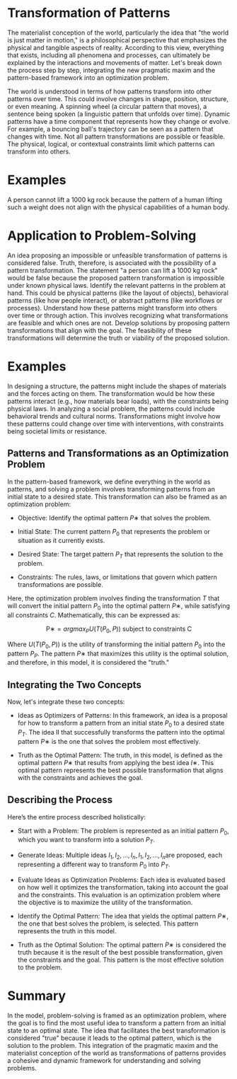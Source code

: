 # Transformation of Patterns

The materialist conception of the world, particularly the idea that "the world is just matter in motion," is a philosophical perspective that emphasizes the physical and tangible aspects of reality. According to this view, everything that exists, including all phenomena and processes, can ultimately be explained by the interactions and movements of matter. Let's break down the process step by step, integrating the new pragmatic maxim and the pattern-based framework into an optimization problem.

The world is understood in terms of how patterns transform into other patterns over time. This could involve changes in shape, position, structure, or even meaning. A spinning wheel (a circular pattern that moves), a sentence being spoken (a linguistic pattern that unfolds over time). Dynamic patterns have a time component that represents how they change or evolve. For example, a bouncing ball's trajectory can be seen as a pattern that changes with time. Not all pattern transformations are possible or feasible. The physical, logical, or contextual constraints limit which patterns can transform into others.

# Examples 

A person cannot lift a 1000 kg rock because the pattern of a human lifting such a weight does not align with the physical capabilities of a human body.

# Application to Problem-Solving

An idea proposing an impossible or unfeasible transformation of patterns is considered false. Truth, therefore, is associated with the possibility of a pattern transformation. The statement "a person can lift a 1000 kg rock" would be false because the proposed pattern transformation is impossible under known physical laws. Identify the relevant patterns in the problem at hand. This could be physical patterns (like the layout of objects), behavioral patterns (like how people interact), or abstract patterns (like workflows or processes). Understand how these patterns might transform into others over time or through action. This involves recognizing what transformations are feasible and which ones are not. Develop solutions by proposing pattern transformations that align with the goal. The feasibility of these transformations will determine the truth or viability of the proposed solution.

# Examples

In designing a structure, the patterns might include the shapes of materials and the forces acting on them. The transformation would be how these patterns interact (e.g., how materials bear loads), with the constraints being physical laws. In analyzing a social problem, the patterns could include behavioral trends and cultural norms. Transformations might involve how these patterns could change over time with interventions, with constraints being societal limits or resistance.

## Patterns and Transformations as an Optimization Problem

In the pattern-based framework, we define everything in the world as patterns, and solving a problem involves transforming patterns from an initial state to a desired state. This transformation can also be framed as an optimization problem:

- Objective: Identify the optimal pattern $P∗$ that solves the problem.

- Initial State: The current pattern $P_0$ that represents the problem or situation as it currently exists.

- Desired State: The target pattern $P_T$ that represents the solution to the problem.

- Constraints: The rules, laws, or limitations that govern which pattern transformations are possible.

Here, the optimization problem involves finding the transformation $T$ that will convert the initial pattern $P_0$ into the optimal pattern $P∗$, while satisfying all constraints $C$. Mathematically, this can be expressed as:

```math
\text{P∗} = arg max_P U(T(P_0​, P)) \text{ subject to constraints C }
```

Where $U(T(P_0,P))$ is the utility of transforming the initial pattern $P_0$ into the pattern $P_P$. The pattern $P∗$ that maximizes this utility is the optimal solution, and therefore, in this model, it is considered the "truth."

## Integrating the Two Concepts

Now, let's integrate these two concepts:

- Ideas as Optimizers of Patterns: In this framework, an idea is a proposal for how to transform a pattern from an initial state $P_0$ to a desired state $P_T$. The idea II that successfully transforms the pattern into the optimal pattern $P∗$ is the one that solves the problem most effectively.

- Truth as the Optimal Pattern: The truth, in this model, is defined as the optimal pattern $P∗$ that results from applying the best idea $I∗$. This optimal pattern represents the best possible transformation that aligns with the constraints and achieves the goal.

## Describing the Process

Here’s the entire process described holistically:

- Start with a Problem: The problem is represented as an initial pattern $P_0$, which you want to transform into a solution $P_T$​.

- Generate Ideas: Multiple ideas $I_1, I_2, ..., I_n, I_1​, I_2​, ..., I_n$​ are proposed, each representing a different way to transform $P_0$​ into $P_T$.

- Evaluate Ideas as Optimization Problems: Each idea is evaluated based on how well it optimizes the transformation, taking into account the goal and the constraints. This evaluation is an optimization problem where the objective is to maximize the utility of the transformation.

- Identify the Optimal Pattern: The idea that yields the optimal pattern $P∗$, the one that best solves the problem, is selected. This pattern represents the truth in this model.

- Truth as the Optimal Solution: The optimal pattern $P∗$ is considered the truth because it is the result of the best possible transformation, given the constraints and the goal. This pattern is the most effective solution to the problem.

# Summary

In the model, problem-solving is framed as an optimization problem, where the goal is to find the most useful idea to transform a pattern from an initial state to an optimal state. The idea that facilitates the best transformation is considered "true" because it leads to the optimal pattern, which is the solution to the problem. This integration of the pragmatic maxim and the materialist conception of the world as transformations of patterns provides a cohesive and dynamic framework for understanding and solving problems.
